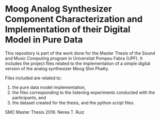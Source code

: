 # Moog Analog Synthesizer Component Characterization and Implementation of their Digital Model in Pure Data

This repository is part of the work done for the Master Thesis of the Sound and Music Computing program in Universitat Pompeu Fabra (UPF). It includes the project files related to the implementation of a simple digital version of the analog synthesizer Moog Slim Phatty. 

Files included are related to: 
1) the pure data model implementation, 
2) the files corresponding to the listening experiments conducted with the participants, and 
3) the dataset created for the thesis, and the python script files.


SMC Master Thesis 2019. Nerea T. Ruiz
 
